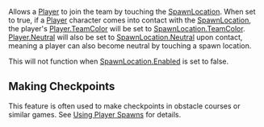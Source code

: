 Allows a [Player](https://developer.roblox.com/en-us/api-reference/class/Player) to join the team by touching the [SpawnLocation](https://developer.roblox.com/en-us/api-reference/class/SpawnLocation). When set to true, if a [Player](https://developer.roblox.com/en-us/api-reference/class/Player) character comes into contact with the [SpawnLocation](https://developer.roblox.com/en-us/api-reference/class/SpawnLocation), the player's [Player.TeamColor](https://developer.roblox.com/en-us/api-reference/property/Player/TeamColor) will be set to [SpawnLocation.TeamColor](https://developer.roblox.com/en-us/api-reference/property/SpawnLocation/TeamColor). [Player.Neutral](https://developer.roblox.com/en-us/api-reference/property/Player/Neutral) will also be set to [SpawnLocation.Neutral](https://developer.roblox.com/en-us/api-reference/property/SpawnLocation/Neutral) upon contact, meaning a player can also become neutral by touching a spawn location.

This will not function when [SpawnLocation.Enabled](https://developer.roblox.com/en-us/api-reference/property/SpawnLocation/Enabled) is set to false.

Making Checkpoints
------------------

This feature is often used to make checkpoints in obstacle courses or similar games. See [Using Player Spawns](https://developer.roblox.com/en-us/articles/how-to-use-spawn-objects-with-roblox-studio) for details.